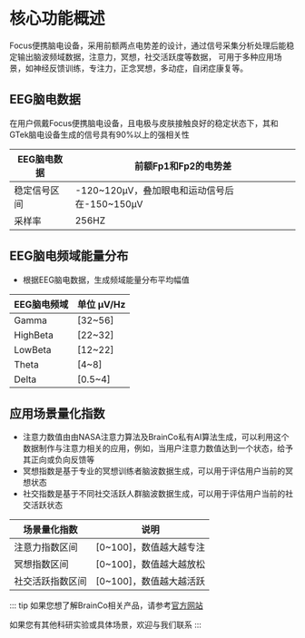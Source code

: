 # 核⼼功能概述

Focus便携脑电设备，采用前额两点电势差的设计，通过信号采集分析处理后能稳定输出脑波频域数据，注意力，冥想，社交活跃度等数据，
可用于多种应用场景，如神经反馈训练，专注力，正念冥想，多动症，自闭症康复等。

## EEG脑电数据

在用户佩戴Focus便携脑电设备，且电极与皮肤接触良好的稳定状态下，其和GTek脑电设备生成的信号具有90%以上的强相关性

| EEG脑电数据 | 前额Fp1和Fp2的电势差 |
|  ----  | ----  |
| 稳定信号区间  | -120~120μV，叠加眼电和运动信号后在-150~150μV |
| 采样率 | 256HZ |

## EEG脑电频域能量分布

- 根据EEG脑电数据，生成频域能量分布平均幅值

| EEG脑电频域 | 单位 μV/Hz |
|  ----  | ----  |
| Gamma | [32~56] |
| HighBeta | [22~32] |
| LowBeta | [12~22] |
| Theta | [4~8] |
| Delta | [0.5~4] |

## 应用场景量化指数

- 注意力数值由由NASA注意⼒算法及BrainCo私有AI算法⽣成，可以利⽤这个数据制作与注意⼒相关的应用，例如，当用户注意⼒数值达到一个状态，给予其正向或负向反馈等
- 冥想指数是基于专业的冥想训练者脑波数据⽣成，可以用于评估⽤户当前的冥想状态
- 社交指数是基于不同社交活跃人群脑波数据⽣成，可以用于评估⽤户当前的社交活跃状态

| 场景量化指数 | 说明 |
|  ----  | ----  |
| 注意力指数区间 | [0~100]，数值越大越专注 |
| 冥想指数区间 | [0~100]，数值越大越放松 |
| 社交活跃指数区间 | [0~100]，数值越大越活跃 |

::: tip
如果您想了解BrainCo相关产品，请参考[官方网站](https://www.brainco-hz.com)

如果您有其他科研实验或具体场景，欢迎与我们联系
:::
